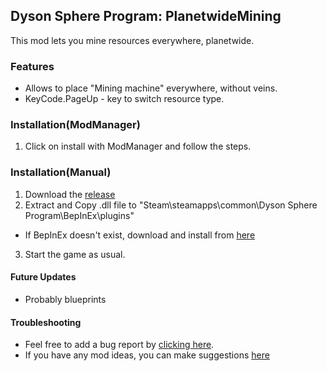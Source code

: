 ## Dyson Sphere Program: PlanetwideMining   
This mod lets you mine resources everywhere, planetwide.

### Features
- Allows to place "Mining machine" everywhere, without veins.
- KeyCode.PageUp - key to switch resource type.

### Installation(ModManager)
1. Click on install with ModManager and follow the steps.

### Installation(Manual)
1. Download the [release](https://github.com/GoToNightmare/DSP-PlanetwideMining/releases)
2. Extract and Copy .dll file to "Steam\steamapps\common\Dyson Sphere Program\BepInEx\plugins"
 - If BepInEx doesn't exist, download and install from [here](https://docs.bepinex.dev/articles/user_guide/installation/index.html)
3. Start the game as usual. 

#### Future Updates 
- Probably blueprints

#### Troubleshooting
- Feel free to add a bug report by [clicking here](https://github.com/GoToNightmare/DSP-PlanetwideMining/issues).
- If you have any mod ideas, you can make suggestions [here](https://github.com/GoToNightmare/DSP-PlanetwideMining/issues)

